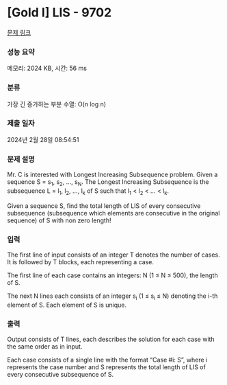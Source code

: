 # [Gold I] LIS - 9702 

[문제 링크](https://www.acmicpc.net/problem/9702) 

### 성능 요약

메모리: 2024 KB, 시간: 56 ms

### 분류

가장 긴 증가하는 부분 수열: O(n log n)

### 제출 일자

2024년 2월 28일 08:54:51

### 문제 설명

<p>Mr. C is interested with Longest Increasing Subsequence problem. Given a sequence S = s<sub>1</sub>, s<sub>2</sub>, …, s<sub>N</sub>. The Longest Increasing Subsequence is the subsequence L = l<sub>1</sub>, l<sub>2</sub>, …, l<sub>k</sub> of S such that l<sub>1</sub> < l<sub>2</sub> < … < l<sub>k</sub>. </p>

<p>Given a sequence S, find the total length of LIS of every consecutive subsequence (subsequence which elements are consecutive in the original sequence) of S with non zero length!</p>

### 입력 

 <p>The first line of input consists of an integer T denotes the number of cases. It is followed by T blocks, each representing a case.</p>

<p>The first line of each case contains an integers: N (1 ≤ N ≤ 500), the length of S.</p>

<p>The next N lines each consists of an integer s<sub>i</sub> (1 ≤ s<sub>i</sub> ≤ N) denoting the i-th element of S. Each element of S is unique.</p>

### 출력 

 <p>Output consists of T lines, each describes the solution for each case with the same order as in input.</p>

<p>Each case consists of a single line with the format “Case #i: S”, where i represents the case number and S represents the total length of LIS of every consecutive subsequence of S.</p>

